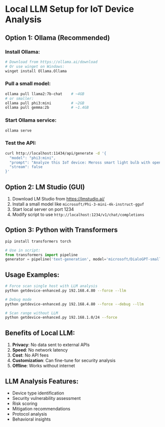 # Local LLM Setup for IoT Device Analysis

## Option 1: Ollama (Recommended)

### Install Ollama:
```bash
# Download from https://ollama.ai/download
# Or use winget on Windows:
winget install Ollama.Ollama
```

### Pull a small model:
```bash
ollama pull llama2:7b-chat    # ~4GB
# or smaller:
ollama pull phi3:mini         # ~2GB
ollama pull gemma:2b          # ~1.4GB
```

### Start Ollama service:
```bash
ollama serve
```

### Test the API:
```bash
curl http://localhost:11434/api/generate -d '{
  "model": "phi3:mini",
  "prompt": "Analyze this IoT device: Meross smart light bulb with open ports 80, 443",
  "stream": false
}'
```

## Option 2: LM Studio (GUI)

1. Download LM Studio from https://lmstudio.ai/
2. Install a small model like `microsoft/Phi-3-mini-4k-instruct-gguf`
3. Start local server on port 1234
4. Modify script to use `http://localhost:1234/v1/chat/completions`

## Option 3: Python with Transformers

```python
pip install transformers torch

# Use in script:
from transformers import pipeline
generator = pipeline('text-generation', model='microsoft/DialoGPT-small')
```

## Usage Examples:

```bash
# Force scan single host with LLM analysis
python getdevice-enhanced.py 192.168.4.80 --force --llm

# Debug mode
python getdevice-enhanced.py 192.168.4.80 --force --debug --llm

# Scan range without LLM
python getdevice-enhanced.py 192.168.1.0/24 --force
```

## Benefits of Local LLM:

1. **Privacy**: No data sent to external APIs
2. **Speed**: No network latency
3. **Cost**: No API fees
4. **Customization**: Can fine-tune for security analysis
5. **Offline**: Works without internet

## LLM Analysis Features:

- Device type identification
- Security vulnerability assessment  
- Risk scoring
- Mitigation recommendations
- Protocol analysis
- Behavioral insights